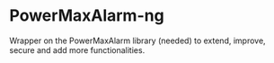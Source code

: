 # PowerMaxAlarm-ng

Wrapper on the PowerMaxAlarm library (needed) to extend, improve, secure and add more functionalities.
